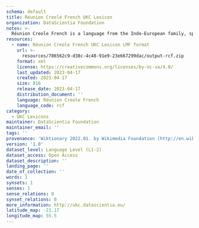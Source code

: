 ```yaml
---
schema: default
title: Réunion Creole French UKC Lexicon
organization: DataScientia Foundation
notes: >-
  Réunion Creole French is a language from the Indo-European family, spoken in Africa. The UKC Lexicon of Réunion Creole French is represented as a lexico-semantic network. It consists of words, word senses, synsets, as well as sense-level and synset-level relationships.
resources:
  - name: Réunion Creole French UKC Lexicon LMF format
    url: >-
      resources/786562c9-d38c-4c48-91e9-23e667299dac/output-rcf.zip
    format: xml
    license: https://creativecommons.org/licenses/by-nc-sa/4.0/
    last_updated: 2023-04-17
    created: 2023-04-17
    size: 816
    release_date: 2023-04-17
    distribution_document: ''
    language: Réunion Creole French
    language_code: rcf
category:
  - UKC Lexicons
maintainer: DataScientia Foundation
maintainer_email: ''
tags: ''
provenance: 'Wiktionary 2022.01. by Wikimedia Foundation (http://en.wiktionary.org); Princeton WordNet 2.1 by Princeton University (https://wordnet.princeton.edu)'
version: '1.0'
dataset_level: Language Level (L1-2)
dataset_access: Open Access
dataset_description: ''
landing_page: ''
date_of_collection: ''
words: 1
synsets: 1
senses: 1
sense_relations: 0
synset_relations: 0
more_information: http://ukc.datascientia.eu/
latitude_map: -21.17
longitude_map: 55.5
---
```

